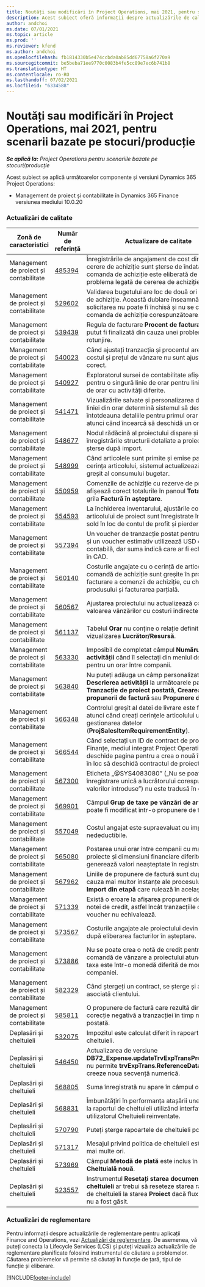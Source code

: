 ```yaml
---
title: Noutăți sau modificări în Project Operations, mai 2021, pentru scenarii bazate pe stocuri/producție
description: Acest subiect oferă informații despre actualizările de calitate disponibile în versiunea Project Operations din iulie 2021 pentru scenarii bazate pe stocuri/producție.
author: andchoi
ms.date: 07/01/2021
ms.topic: article
ms.prod: ''
ms.reviewer: kfend
ms.author: andchoi
ms.openlocfilehash: fb1814330b5e474ccbda0ab85dd67758a6f270a9
ms.sourcegitcommit: be5beba71ee9770c0083b4fe5cc89e7ec6b741b8
ms.translationtype: HT
ms.contentlocale: ro-RO
ms.lasthandoff: 07/02/2021
ms.locfileid: "6334588"
---
```

# <a name="whats-new-or-changed-in-project-operations-july-2021-for-stockedproduction-based-scenarios"></a>Noutăți sau modificări în Project Operations, mai 2021, pentru scenarii bazate pe stocuri/producție

_**Se aplică la:** Project Operations pentru scenariile bazate pe stocuri/producție_

Acest subiect se aplică următoarelor componente și versiuni Dynamics 365 Project Operations:

- Management de proiect și contabilitate în Dynamics 365 Finance versiunea mediului 10.0.20
 
### <a name="quality-updates"></a>Actualizări de calitate
                                                                                                                                                                                  
| Zonă de caracteristici                      | Număr de referință| Actualizare de calitate                                                                                                                                                                          |
|-----------------------------------|--------|---------------------------------------------------------------------------------------------------------------------------------------------------------------------------------|
| Management de proiect și contabilitate | [485394](https://fix.lcs.dynamics.com/Issue/Details/?bugId=485394) | Înregistrările de angajament de cost dintr-o cerere de achiziție sunt șterse de îndată ce comanda de achiziție este eliberată de la problema legată de cererea de achiziție.                                                                           |
| Management de proiect și contabilitate | [529602](https://fix.lcs.dynamics.com/Issue/Details/?bugId=529602) | Validarea bugetului are loc de două ori la o cerere de achiziție. Această dublare înseamnă că solicitarea nu poate fi închisă și nu se creează comanda de achiziție corespunzătoare.                                                                                                                        |
| Management de proiect și contabilitate | [539439](https://fix.lcs.dynamics.com/Issue/Details/?bugId=539439) | Regula de facturare **Procent de facturare** nu a putut fi finalizată din cauza unei probleme de rotunjire.                                                                              |
| Management de proiect și contabilitate | [540023](https://fix.lcs.dynamics.com/Issue/Details/?bugId=540023) | Când ajustați tranzacția și procentul are zecimale, costul și prețul de vânzare nu sunt ajustate corect.                                      |
| Management de proiect și contabilitate | [540927](https://fix.lcs.dynamics.com/Issue/Details/?bugId=540927) | Exploratorul sursei de contabilitate afișează ore pentru o singură linie de orar pentru linii multiple de orar cu activități diferite.                                      |
| Management de proiect și contabilitate | [541471](https://fix.lcs.dynamics.com/Issue/Details/?bugId=541471) | Vizualizările salvate și personalizarea detaliilor liniei din orar determină sistemul să deschidă întotdeauna detaliile pentru primul orar din listă atunci când încearcă să deschidă un orar.  |
| Management de proiect și contabilitate | [548677](https://fix.lcs.dynamics.com/Issue/Details/?bugId=548677) | Nodul rădăcină al proiectului dispare și înregistrările structurii detaliate a proiectului sunt șterse după import.                                                                                             |
| Management de proiect și contabilitate | [548999](https://fix.lcs.dynamics.com/Issue/Details/?bugId=548999) | Când articolele sunt primite și emise parțial din cerința articolului, sistemul actualizează soldul greșit al consumului bugetar. |
| Management de proiect și contabilitate | [550959](https://fix.lcs.dynamics.com/Issue/Details/?bugId=550959) | Comenzile de achiziție cu rezerve de proiecte nu afișează corect totalurile în panoul **Totaluri** sau în grila **Factură în așteptare**.                                                                  |
| Management de proiect și contabilitate | [554593](https://fix.lcs.dynamics.com/Issue/Details/?bugId=554593) | La închiderea inventarului, ajustările costurilor articolului de proiect sunt înregistrate în contul de sold în loc de contul de profit și pierdere.                                                            |
| Management de proiect și contabilitate | [557394](https://fix.lcs.dynamics.com/Issue/Details/?bugId=557394) | Un voucher de tranzacție postat pentru un proiect și un voucher estimativ utilizează USD ca monedă contabilă, dar suma indică care ar fi echivalentul în CAD.              |
| Management de proiect și contabilitate | [560140](https://fix.lcs.dynamics.com/Issue/Details/?bugId=560140) | Costurile angajate cu o cerință de articol și o comandă de achiziție sunt greșite în procesul de facturare a comenzii de achiziție, cu chitanța produsului și facturarea parțială.       |
| Management de proiect și contabilitate | [560567](https://fix.lcs.dynamics.com/Issue/Details/?bugId=560567) | Ajustarea proiectului nu actualizează corect valoarea vânzărilor cu costuri indirecte.                                                                                    |
| Management de proiect și contabilitate | [561137](https://fix.lcs.dynamics.com/Issue/Details/?bugId=561137) | Tabelul **Orar** nu conține o relație definită cu vizualizarea **Lucrător/Resursă**.                                                                                   |
| Management de proiect și contabilitate | [563330](https://fix.lcs.dynamics.com/Issue/Details/?bugId=563330) | Imposibil de completat câmpul **Numărul activității** când îl selectați din meniul derulant pentru un orar între companii.                                                                 |
| Management de proiect și contabilitate | [563840](https://fix.lcs.dynamics.com/Issue/Details/?bugId=563840) | Nu puteți adăuga un câmp personalizat **Scop** sau **Descrierea activității** la următoarele pagini: **Tranzacție de proiect postată**, **Crearea propunerii de factură** sau **Propunere de factură**.  |
| Management de proiect și contabilitate | [566348](https://fix.lcs.dynamics.com/Issue/Details/?bugId=566348) | Controlul greșit al datei de livrare este furnizat atunci când creați cerințele articolului utilizând gestionarea datelor (**ProjSalesItemRequirementEntity**).                                              |
| Management de proiect și contabilitate | [566544](https://fix.lcs.dynamics.com/Issue/Details/?bugId=566544) | Când selectați un ID de contract de proiect în Finanțe, mediul integrat Project Operations deschide pagina pentru a crea o nouă înregistrare în loc să deschidă contractul de proiect existent.                                                                                                                 |
| Management de proiect și contabilitate | [567300](https://fix.lcs.dynamics.com/Issue/Details/?bugId=567300) |  Eticheta „@SYS4083080” („Nu se poate găsi o înregistrare unică a lucrătorului corespunzătoare valorilor introduse”) nu este tradusă în daneză.                                |
| Management de proiect și contabilitate | [569901](https://fix.lcs.dynamics.com/Issue/Details/?bugId=569901) | Câmpul **Grup de taxe pe vânzări de articole** nu poate fi modificat într-o propunere de factură.                                                                               |
| Management de proiect și contabilitate | [557049](https://fix.lcs.dynamics.com/Issue/Details/?bugId=557049) | Costul angajat este supraevaluat cu impozite nedeductibile.                                                                                                    |
| Management de proiect și contabilitate | [565080](https://fix.lcs.dynamics.com/Issue/Details/?bugId=565080) | Postarea unui orar între companii cu mai multe proiecte și dimensiuni financiare diferite generează valori neașteptate în registrul general.                             |
| Management de proiect și contabilitate | [567962](https://fix.lcs.dynamics.com/Issue/Details/?bugId=567962) | Liniile de propunere de factură sunt duplicate din cauza mai multor instanțe ale procesului periodic **Import din etapă** care rulează în același timp.                                      |
| Management de proiect și contabilitate | [571339](https://fix.lcs.dynamics.com/Issue/Details/?bugId=571339) | Există o eroare la afișarea propunerii de factură a notei de credit, astfel încât tranzacțiile de pe voucher nu echivalează.    |
| Management de proiect și contabilitate | [573567](https://fix.lcs.dynamics.com/Issue/Details/?bugId=573567) | Costurile angajate ale proiectului devin incorecte după eliberarea facturilor în așteptare.                                                                             |
| Management de proiect și contabilitate | [573886](https://fix.lcs.dynamics.com/Issue/Details/?bugId=573886) | Nu se poate crea o notă de credit pentru o comandă de vânzare a proiectului atunci când taxa este într-o monedă diferită de moneda companiei.                                      |
| Management de proiect și contabilitate | [582329](https://fix.lcs.dynamics.com/Issue/Details/?bugId=582329) | Când ștergeți un contract, se șterge și adresa asociată clientului.                                                                                     |
| Management de proiect și contabilitate | [585811](https://fix.lcs.dynamics.com/Issue/Details/?bugId=585811) | O propunere de factură care rezultă dintr-o corecție negativă a tranzacției în timp nu poate fi postată.                                                                    |
| Deplasări și cheltuieli                  | [532075](https://fix.lcs.dynamics.com/Issue/Details/?bugId=532075) | Impozitul este calculat diferit în rapoartele de cheltuieli.                                                                                                                  |
| Deplasări și cheltuieli                  | [546450](https://fix.lcs.dynamics.com/Issue/Details/?bugId=546450) | Actualizarea de versiune **DB72_Expense.updateTrvExpTransProjTransId()** nu permite **trvExpTrans.ReferenceDataAreaId** să creeze noua secvență numerică.                    |
| Deplasări și cheltuieli                  | [568805](https://fix.lcs.dynamics.com/Issue/Details/?bugId=568805) | Suma înregistrată nu apare în câmpul obligatoriu.                                                                                                             |
| Deplasări și cheltuieli                  | [568831](https://fix.lcs.dynamics.com/Issue/Details/?bugId=568831) | Îmbunătățiri în performanța atașării unei cheltuieli la raportul de cheltuieli utilizând interfața cu utilizatorul Cheltuieli reinventate.                                                            |
| Deplasări și cheltuieli                  | [570790](https://fix.lcs.dynamics.com/Issue/Details/?bugId=570790) | Puteți șterge rapoartele de cheltuieli postate.                                                                                           |
| Deplasări și cheltuieli                  | [571317](https://fix.lcs.dynamics.com/Issue/Details/?bugId=571317) | Mesajul privind politica de cheltuieli este afișat de mai multe ori.                                                                                                       |
| Deplasări și cheltuieli                  | [573969](https://fix.lcs.dynamics.com/Issue/Details/?bugId=573969) | Câmpul **Metodă de plată** este inclus în panoul **Cheltuială nouă**.                                                                                                      |
| Deplasări și cheltuieli                  | [523557](https://fix.lcs.dynamics.com/Issue/Details/?bugId=523557) | Instrumentul **Resetați starea documentului de cheltuieli** ar trebui să reseteze starea raportului de cheltuieli la starea **Proiect** dacă fluxul de lucru nu a fost găsit. 

### <a name="regulatory-updates"></a>Actualizări de reglementare
Pentru informații despre actualizările de reglementare pentru aplicații Finance and Operations, vezi [Actualizări de reglementare](/dynamics365/finance/localizations/regulatory-updates). De asemenea, vă puteți conecta la Lifecycle Services (LCS) și puteți vizualiza actualizările de reglementare planificate folosind instrumentul de căutare a problemelor. Căutarea problemelor vă permite să căutați în funcție de țară, tipul de funcție și eliberare.


[!INCLUDE[footer-include](../../includes/footer-banner.md)]
